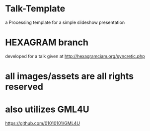 Talk-Template
=============

a Processing template for a simple slideshow presentation

# HEXAGRAM branch

developed for a talk given at http://hexagramciam.org/syncretic.php

# all images/assets are all rights reserved

# also utilizes GML4U 
https://github.com/01010101/GML4U